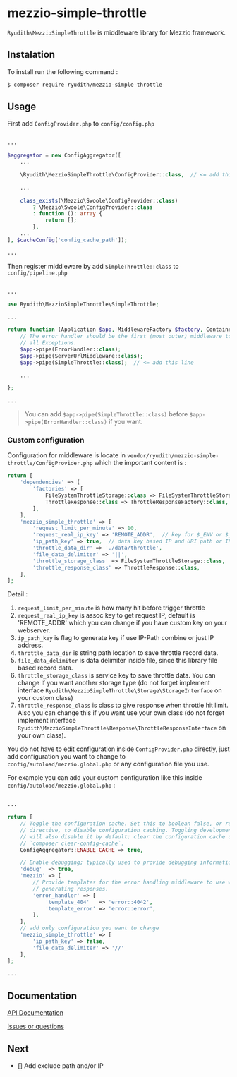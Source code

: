 # **mezzio-simple-throttle**

`Ryudith\MezzioSimpleThrottle` is middleware library for Mezzio framework.

## **Instalation**

To install run the following command :

```bash
$ composer require ryudith/mezzio-simple-throttle
```


## **Usage**

First add `ConfigProvider.php` to `config/config.php`

```php

...

$aggregator = new ConfigAggregator([
    ...

    \Ryudith\MezzioSimpleThrottle\ConfigProvider::class,  // <= add this line
    
    ...

    class_exists(\Mezzio\Swoole\ConfigProvider::class)
        ? \Mezzio\Swoole\ConfigProvider::class
        : function (): array {
            return [];
        },
    ...
], $cacheConfig['config_cache_path']);

...

```

Then register middleware by add `SimpleThrottle::class` to `config/pipeline.php`

```php

...

use Ryudith\MezzioSimpleThrottle\SimpleThrottle;

...

return function (Application $app, MiddlewareFactory $factory, ContainerInterface $container): void {
    // The error handler should be the first (most outer) middleware to catch
    // all Exceptions.
    $app->pipe(ErrorHandler::class);
    $app->pipe(ServerUrlMiddleware::class);
    $app->pipe(SimpleThrottle::class);  // <= add this line

    ...

};

...

```

> You can add `$app->pipe(SimpleThrottle::class)` before `$app->pipe(ErrorHandler::class)` if you want.


### Custom configuration


Configuration for middleware is locate in `vendor/ryudith/mezzio-simple-throttle/ConfigProvider.php` which the important content is :


```php
return [
    'dependencies' => [
        'factories' => [
            FileSystemThrottleStorage::class => FileSystemThrottleStorageFactory::class,
            ThrottleResponse::class => ThrottleResponseFactory::class,
        ],
    ],
    'mezzio_simple_throttle' => [
        'request_limit_per_minute' => 10,
        'request_real_ip_key' => 'REMOTE_ADDR',  // key for $_ENV or $_SERVER to get request real ip
        'ip_path_key' => true,  // data key based IP and URI path or IP only data key
        'throttle_data_dir' => './data/throttle',
        'file_data_delimiter' => '||',
        'throttle_storage_class' => FileSystemThrottleStorage::class,
        'throttle_response_class' => ThrottleResponse::class,
    ],
];
```

Detail :

1. `request_limit_per_minute` is how many hit before trigger throttle
2. `request_real_ip_key` is assoc key to get request IP, default is 'REMOTE_ADDR' which you can change if you have custom key on your webserver.
3. `ip_path_key` is flag to generate key if use IP-Path combine or just IP address.
4. `throttle_data_dir` is string path location to save throttle record data.
5. `file_data_delimiter` is data delimiter inside file, since this library file based record data.
6. `throttle_storage_class` is service key to save throttle data. You can change if you want another storage type (do not forget implement interface `Ryudith\MezzioSimpleThrottle\Storage\StorageInterface` on your custom class)
7. `throttle_response_class` is class to give response when throttle hit limit. Also you can change this if you want use your own class (do not forget implement interface `Ryudith\MezzioSimpleThrottle\Response\ThrottleResponseInterface` on your own class).

You do not have to edit configuration inside `ConfigProvider.php` directly, just add configuration you want to change to `config/autoload/mezzio.global.php` or any configuration file you use.

For example you can add your custom configuration like this inside `config/autoload/mezzio.global.php` :

```php

...

return [
    // Toggle the configuration cache. Set this to boolean false, or remove the
    // directive, to disable configuration caching. Toggling development mode
    // will also disable it by default; clear the configuration cache using
    // `composer clear-config-cache`.
    ConfigAggregator::ENABLE_CACHE => true,

    // Enable debugging; typically used to provide debugging information within templates.
    'debug'  => true,
    'mezzio' => [
        // Provide templates for the error handling middleware to use when
        // generating responses.
        'error_handler' => [
            'template_404'   => 'error::4042',
            'template_error' => 'error::error',
        ],
    ],
    // add only configuration you want to change
    'mezzio_simple_throttle' => [
        'ip_path_key' => false,
        'file_data_delimiter' => '//'
    ],
];

...

```


## **Documentation**

[API Documentation](https://github.com/ryudith/mezzio-simple-throttle/tree/master/docs/api/classes)

[Issues or questions](https://github.com/ryudith/mezzio-simple-throttle/issues)


## Next
- [] Add exclude path and/or IP